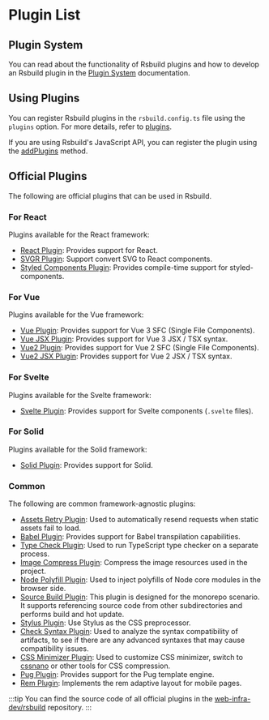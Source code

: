 # Plugin List

## Plugin System

You can read about the functionality of Rsbuild plugins and how to develop an Rsbuild plugin in the [Plugin System](/plugins/dev/index) documentation.

## Using Plugins

You can register Rsbuild plugins in the `rsbuild.config.ts` file using the `plugins` option. For more details, refer to [plugins](/config/options/plugins).

If you are using Rsbuild's JavaScript API, you can register the plugin using the [addPlugins](/api/javascript-api/instance#rsbuildaddplugins) method.

## Official Plugins

The following are official plugins that can be used in Rsbuild.

### For React

Plugins available for the React framework:

- [React Plugin](/plugins/list/plugin-react): Provides support for React.
- [SVGR Plugin](/plugins/list/plugin-svgr): Support convert SVG to React components.
- [Styled Components Plugin](/plugins/list/plugin-styled-components): Provides compile-time support for styled-components.

### For Vue

Plugins available for the Vue framework:

- [Vue Plugin](/plugins/list/plugin-vue): Provides support for Vue 3 SFC (Single File Components).
- [Vue JSX Plugin](/plugins/list/plugin-vue-jsx): Provides support for Vue 3 JSX / TSX syntax.
- [Vue2 Plugin](/plugins/list/plugin-vue2): Provides support for Vue 2 SFC (Single File Components).
- [Vue2 JSX Plugin](/plugins/list/plugin-vue2-jsx): Provides support for Vue 2 JSX / TSX syntax.

### For Svelte

Plugins available for the Svelte framework:

- [Svelte Plugin](/plugins/list/plugin-svelte): Provides support for Svelte components (`.svelte` files).

### For Solid

Plugins available for the Solid framework:

- [Solid Plugin](/plugins/list/plugin-solid): Provides support for Solid.

### Common

The following are common framework-agnostic plugins:

- [Assets Retry Plugin](/plugins/list/plugin-assets-retry): Used to automatically resend requests when static assets fail to load.
- [Babel Plugin](/plugins/list/plugin-babel): Provides support for Babel transpilation capabilities.
- [Type Check Plugin](/plugins/list/plugin-type-check): Used to run TypeScript type checker on a separate process.
- [Image Compress Plugin](/plugins/list/plugin-image-compress): Compress the image resources used in the project.
- [Node Polyfill Plugin](/plugins/list/plugin-node-polyfill): Used to inject polyfills of Node core modules in the browser side.
- [Source Build Plugin](/plugins/list/plugin-source-build): This plugin is designed for the monorepo scenario. It supports referencing source code from other subdirectories and performs build and hot update.
- [Stylus Plugin](/plugins/list/plugin-stylus): Use Stylus as the CSS preprocessor.
- [Check Syntax Plugin](/plugins/list/plugin-check-syntax): Used to analyze the syntax compatibility of artifacts, to see if there are any advanced syntaxes that may cause compatibility issues.
- [CSS Minimizer Plugin](/plugins/list/plugin-css-minimizer): Used to customize CSS minimizer, switch to [cssnano](https://cssnano.co/) or other tools for CSS compression.
- [Pug Plugin](/plugins/list/plugin-pug): Provides support for the Pug template engine.
- [Rem Plugin](/plugins/list/plugin-rem): Implements the rem adaptive layout for mobile pages.

:::tip
You can find the source code of all official plugins in the [web-infra-dev/rsbuild](https://github.com/web-infra-dev/rsbuild) repository.
:::

